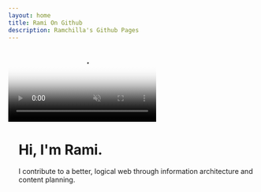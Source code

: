 ```yaml
---
layout: home
title: Rami On Github
description: Ramchilla's Github Pages
---
```

<div class="columns is-mobile is-vcentered is-1">
  <div class="column is-2-tablet is-4-mobile">
    <video class="box circle circle-br" muted autoplay loop playsinline poster="{{ "/assets/img/rami-headshot.jpg" | relative_url }}">
        <source src="{{ "/assets/img/longboard-nose-video.mp4" | relative_url }}" type="video/mp4"></source>
        <img src="{{ "/assets/img/rami-walker.jpg" | relative_url }}" alt="Ramchilla">
    </video>
  </div>
  <div class="column is-10-tablet is-8-mobile"></div>
</div>

<div class="columns is-mobile">
  <div class="column is-2-tablet is-4-mobile"></div>
  <div class="column is-10-tablet is-8-mobile">
    <h1 class="title">Hi, I'm Rami.</h1>
    <p class="subtitle">I contribute to a better, logical web through information architecture and content&nbsp;planning.</p>
  </div>
</div>